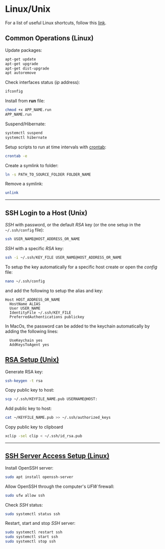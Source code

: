 # Linux/Unix

For a list of useful Linux shortcuts, follow this [link](https://itsfoss.com/ubuntu-shortcuts/).

##  Common Operations (Linux)

Update packages:

```bash
apt-get update
apt-get upgrade
apt-get dist-upgrade
apt autoremove
```

Check interfaces status (_ip_ address):

```bash
ifconfig
```

Install from **run** file:

```bash
chmod +x APP_NAME.run
APP_NAME.run
```

Suspend/Hibernate:

```bash
systemctl suspend
systemctl hibernate
```

Setup scripts to run at time intervals with [crontab](https://help.ubuntu.com/community/CronHowto):

```bash
crontab -e
```

Create a symlink to folder:

```bash
ln -s PATH_TO_SOURCE_FOLDER FOLDER_NAME
```

Remove a symlink:

```bash
unlink
```

<hr>

## SSH Login to a Host (Unix)

*SSH* with password, or the default *RSA* key (or the one setup in the `~/.ssh/config` file):

```bash
ssh USER_NAME@HOST_ADDRESS_OR_NAME
```

*SSH* with a specific *RSA* key:

```bash
ssh -i ~/.ssh/KEY_FILE USER_NAME@HOST_ADDRESS_OR_NAME
```

To setup the key automatically for a specific host create or open the *config* file:

```bash
nano ~/.ssh/config
```

and add the following to setup the alias and key:

```
Host HOST_ADDRESS_OR_NAME
  HostName ALIAS
  User USER_NAME
  IdentityFile ~/.ssh/KEY_FILE
  PreferredAuthentications publickey
```

In MacOs, the password can be added to the keychain automatically by adding the following lines:

```
  UseKeychain yes
  AddKeysToAgent yes
```


##  [RSA Setup (Unix)](https://linuxize.com/post/how-to-set-up-ssh-keys-on-ubuntu-1804/)

Generate RSA key:

```bash
ssh-keygen -t rsa
```

Copy public key to host:

```bash
scp ~/.ssh/KEYFILE_NAME.pub USERNAME@HOST:
```

Add public key to host:

```bash
cat ~/KEYFILE_NAME.pub >> ~/.ssh/authorized_keys
```

Copy public key to clipboard

```bash
xclip -sel clip < ~/.ssh/id_rsa.pub
```

<hr>

## [SSH Server Access Setup (Linux)](https://kb.iu.edu/d/aews)

Install OpenSSH server:

```bash
sudo apt install openssh-server
```

Allow OpenSSH through the computer's *UFW* firewall:

```bash
sudo ufw allow ssh
```

Check *SSH* status:

```bash
sudo systemctl status ssh
```

Restart, start and stop *SSH* server:

```bash
sudo systemctl restart ssh
sudo systemctl start ssh
sudo systemctl stop ssh
```

